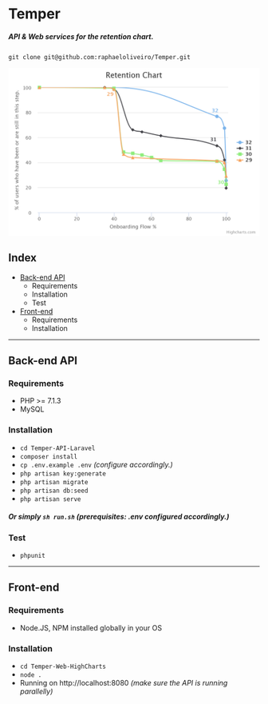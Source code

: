 # Temper
##### API & Web services for the retention chart.
`git clone git@github.com:raphaeloliveiro/Temper.git`

<img src="Temper-Web-HighCharts/images/retention-chart.png">

## Index

- [Back-end API](#back-end-api)
  - Requirements
  - Installation
  - Test
- [Front-end](#front-end)
  - Requirements
  - Installation

---

## Back-end API
### Requirements
- PHP >= 7.1.3
- MySQL

### Installation
- `cd Temper-API-Laravel`
- `composer install`
- `cp .env.example .env` _(configure accordingly.)_
- `php artisan key:generate`
- `php artisan migrate`
- `php artisan db:seed`
- `php artisan serve`

##### Or simply `sh run.sh` _(prerequisites: .env configured accordingly.)_

### Test
- `phpunit`

---

## Front-end
### Requirements
- Node.JS, NPM installed globally in your OS

### Installation
- `cd Temper-Web-HighCharts`
- `node .`
- Running on http://localhost:8080 _(make sure the API is running parallelly)_
